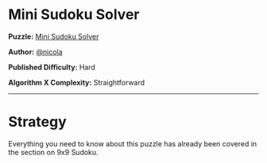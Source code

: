# Mini Sudoku Solver

__Puzzle:__ [Mini Sudoku Solver](https://www.codingame.com/training/hard/mini-sudoku-solver)

__Author:__ [@nicola](https://www.codingame.com/profile/21bf42f790de293c3aef398f18cd2627479878)

__Published Difficulty:__ Hard

__Algorithm X Complexity:__ Straightforward

---

# Strategy

Everything you need to know about this puzzle has already been covered in the section on 9x9 Sudoku.

